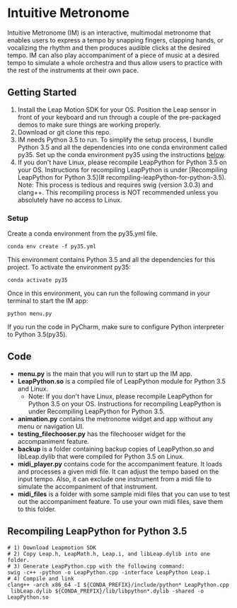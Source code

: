# Intuitive Metronome

[comment]: <> (Intuitive Metronome &#40;IM&#41; is an interactive and multimodel metronome that)

[comment]: <> (can take beats from finger snapping, hand clapping, and vocal input and )

[comment]: <> (produce audible clicks at a desired tempo.)
Intuitive Metronome (IM) is an interactive, multimodal metronome that
enables users to express a tempo by snapping fingers, clapping hands,
or vocalizing the rhythm and then produces audible clicks at the desired
tempo. IM can also play accompaniment of a piece of music at a desired 
tempo to simulate a whole orchestra and thus allow users to practice 
with the rest of the instruments at their own pace. 

[comment]: <> (The key ideas behind)

[comment]: <> (IM include tempo detection and gesture recognition. First, tempo )

[comment]: <> (detection is to detect beats per minute &#40;BPM&#41; expressed by snapping,)

[comment]: <> (clapping, vocalizing, etc., and then use that BPM to construct audible)

[comment]: <> (clicks at the desired tempo. Second, the gesture recognition is to)

[comment]: <> (recognize start and stop hand signals that allow users to turn IM )

[comment]: <> (on and off like a conductor.)
## Getting Started
1. Install the Leap Motion SDK for your OS.
   Position the Leap sensor in front of your keyboard 
   and run through a couple of the pre-packaged demos to 
   make sure things are working properly.
2. Download or git clone this repo.
3. IM needs Python 3.5 to run. To simplify the setup process,
   I bundle Python 3.5 and all the dependencies 
   into one conda environment called py35.
   Set up the conda environment py35 using the instructions [below](#setup).
4. If you don't have Linux, please recompile LeapPython for Python 3.5 
   on your OS. Instructions for recompiling LeapPython is under
   [Recompiling LeapPython for Python 3.5](# recompiling-leapPython-for-python-3.5).
   Note: This process is tedious and requires swig (version 3.0.3) and clang++. 
   This recompiling process is NOT recommended unless you 
   absolutely have no access to Linux.
   
### Setup
Create a conda environment from the py35.yml file.
```
conda env create -f py35.yml
```
This environment contains Python 3.5 and all the dependencies for this project. 
To activate the environment py35: 
```
conda activate py35
```
Once in this environment, you can run
the following command in your terminal to start the IM app:
```
python menu.py
```
If you run the code in PyCharm,
make sure to configure Python interpreter to Python 3.5(py35).

## Code
* **menu.py** is the main that you will run to start up the IM app.
* **LeapPython.so** is a compiled file of LeapPython module for Python 3.5 and Linux. 
   * Note: If you don't have Linux, please recompile LeapPython for Python 3.5 
   on your OS. Instructions for recompiling LeapPython is under Recompiling LeapPython for Python 3.5.
* **animation.py** contains the metronome widget and app without any menu or navigation UI.
* **testing_filechooser.py** has the filechooser widget 
  for the accompaniment feature.
* **backup** is a folder containing backup copies of
  LeapPython.so and libLeap.dylib that were compiled for Python 3.5 on Linux.
* **midi_player.py** contains code for the accompaniment feature. 
It loads and processes a given midi file. It can adjust the 
  tempo based on the input tempo. Also, it can exclude one 
  instrument from a midi file to simulate the accompaniment of 
  that instrument.
* **midi_files** is a folder with some sample midi files that you can
  use to test out the accompaniment feature. To use your own 
  midi files, save them to this folder. 
  
  
## Recompiling LeapPython for Python 3.5
```
# 1) Download Leapmotion SDK 
# 2) Copy Leap.h, LeapMath.h, Leap.i, and libLeap.dylib into one folder.
# 3) Generate LeapPython.cpp with the following command: 
swig -c++ -python -o LeapPython.cpp -interface LeapPython Leap.i
# 4) Compile and link 
clang++ -arch x86_64 -I ${CONDA_PREFIX}/include/python* LeapPython.cpp
 libLeap.dylib ${CONDA_PREFIX}/lib/libpython*.dylib -shared -o LeapPython.so
```
  

